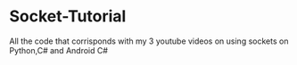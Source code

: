 # Socket-Tutorial
All the code that corrisponds with my 3 youtube videos on using sockets on Python,C# and Android C#
